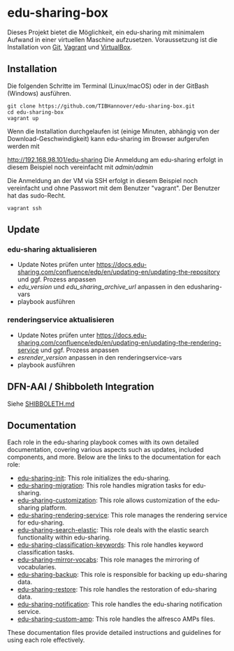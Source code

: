 # edu-sharing-box


Dieses Projekt bietet die Möglichkeit, ein edu-sharing mit minimalem Aufwand in einer virtuellen Maschine aufzusetzen. Voraussetzung ist die Installation von
[Git](https://git-scm.com/downloads),  [Vagrant](https://www.vagrantup.com/downloads.html) und [VirtualBox](https://www.virtualbox.org/wiki/Downloads).

## Installation

Die folgenden Schritte im Terminal (Linux/macOS) oder in der GitBash (Windows) ausführen.
```
git clone https://github.com/TIBHannover/edu-sharing-box.git
cd edu-sharing-box
vagrant up
```
Wenn die Installation durchgelaufen ist (einige Minuten, abhängig von der Download-Geschwindigkeit) kann edu-sharing im Browser aufgerufen werden mit

<http://192.168.98.101/edu-sharing>
Die Anmeldung am edu-sharing erfolgt in diesem Beispiel noch vereinfacht mit _admin_/_admin_

Die Anmeldung an der VM via SSH erfolgt in diesem Beispiel noch vereinfacht und ohne Passwort mit dem Benutzer "vagrant". Der Benutzer hat das sudo-Recht.
```
vagrant ssh
```

## Update

### edu-sharing aktualisieren

* Update Notes prüfen unter https://docs.edu-sharing.com/confluence/edp/en/updating-en/updating-the-repository und ggf. Prozess anpassen
* *edu_version* und *edu_sharing_archive_url* anpassen in den edusharing-vars
* playbook ausführen

### renderingservice aktualisieren

* Update Notes prüfen unter https://docs.edu-sharing.com/confluence/edp/en/updating-en/updating-the-rendering-service und ggf. Prozess anpassen
* *esrender_version* anpassen in den renderingservice-vars
* playbook ausführen

## DFN-AAI / Shibboleth Integration

Siehe [SHIBBOLETH.md](SHIBBOLETH.md)

## Documentation

Each role in the edu-sharing playbook comes with its own detailed documentation, covering various aspects such as updates, included components, and more. Below are the links to the documentation for each role:
 
- [edu-sharing-init](ansible/roles/edu-sharing-init/documentation/README.md): This role initializes the edu-sharing.
- [edu-sharing-migration](ansible/roles/edu-sharing-migration/documentation/README.md):  This role handles migration tasks for edu-sharing.
- [edu-sharing-customization](ansible/roles/edu-sharing-customization/documentation/README.md): This role allows customization of the edu-sharing platform.
- [edu-sharing-rendering-service](ansible/roles/edu-sharing-rendering-service/documentation/README.md): This role manages the rendering service for edu-sharing.
- [edu-sharing-search-elastic](ansible/roles/edu-sharing-search-elastic/documentation/README.md): This role deals with the elastic search functionality within edu-sharing.
- [edu-sharing-classification-keywords](ansible/roles/edu-sharing-classification-keywords/documentation/README.md): This role handles keyword classification tasks.
- [edu-sharing-mirror-vocabs](ansible/roles/edu-sharing-mirror-vocabs/documentation/README.md): This role manages the mirroring of vocabularies.
- [edu-sharing-backup](ansible/roles/edu-sharing-backup/documentation/README.md): This role is responsible for backing up edu-sharing data.
- [edu-sharing-restore](ansible/roles/edu-sharing-restore/documentation/README.md): This role handles the restoration of edu-sharing data.
- [edu-sharing-notification](ansible/roles/edu-sharing-notification/documentation/README.md): This role handles the edu-sharing notification service.
- [edu-sharing-custom-amp](ansible/roles/edu-sharing-custom-amp/documentation/README.md): This role handles the alfresco AMPs files.

These documentation files provide detailed instructions and guidelines for using each role effectively.
